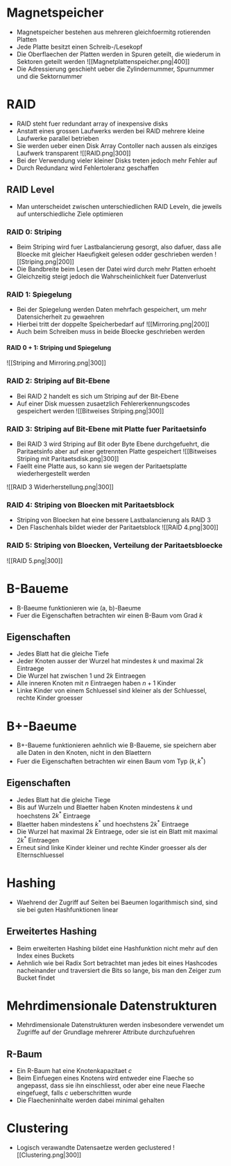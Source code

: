 # Magnetspeicher
- Magnetspeicher bestehen aus mehreren gleichfoermitg rotierenden Platten
- Jede Platte besitzt einen Schreib-/Lesekopf
- Die Oberflaechen der Platten werden in Spuren geteilt, die wiederum in Sektoren geteilt werden
![[Magnetplattenspeicher.png|400]]
- Die Adressierung geschieht ueber die Zylindernummer, Spurnummer und die Sektornummer
# RAID
- RAID steht fuer redundant array of inexpensive disks 
- Anstatt eines grossen Laufwerks werden bei RAID mehrere kleine Laufwerke parallel betrieben
- Sie werden ueber einen Disk Array Contoller nach aussen als einziges Laufwerk transparent
![[RAID.png|300]]
- Bei der Verwendung vieler kleiner Disks treten jedoch mehr Fehler auf
- Durch Redundanz wird Fehlertoleranz geschaffen
## RAID Level
- Man unterscheidet zwischen unterschiedlichen RAID Leveln, die jeweils auf unterschiedliche Ziele optimieren
### RAID 0: Striping
- Beim Striping wird fuer Lastbalancierung gesorgt, also dafuer, dass alle Bloecke mit gleicher Haeufigkeit gelesen odder geschrieben werden
![[Striping.png|200]]
- Die Bandbreite beim Lesen der Datei wird durch mehr Platten erhoeht
- Gleichzeitig steigt jedoch die Wahrscheinlichkeit fuer Datenverlust
### RAID 1: Spiegelung
- Bei der Spiegelung werden Daten mehrfach gespeichert, um mehr Datensicherheit zu gewaehren
- Hierbei tritt der doppelte Speicherbedarf auf
![[Mirroring.png|200]]
- Auch beim Schreiben muss in beide Bloecke geschrieben werden
#### RAID 0 + 1: Striping und Spiegelung
 ![[Striping and Mirroring.png|300]]
### RAID 2: Striping auf Bit-Ebene
 - Bei RAID 2 handelt es sich um Striping auf der Bit-Ebene
 - Auf einer Disk muessen zusaetzlich Fehlererkennungscodes gespeichert werden
 ![[Bitweises Striping.png|300]]
### RAID 3: Striping auf Bit-Ebene mit Platte fuer Paritaetsinfo
- Bei RAID 3 wird Striping auf Bit oder Byte Ebene durchgefuehrt, die Paritaetsinfo aber auf einer getrennten Platte gespeichert
![[Bitweises Striping mit Paritaetsdisk.png|300]]
- Faellt eine Platte aus, so kann sie wegen der Paritaetsplatte wiederhergestellt werden

![[RAID 3 Widerherstellung.png|300]]
### RAID 4: Striping von Bloecken mit Paritaetsblock
- Striping von Bloecken hat eine bessere Lastbalancierung als RAID 3
- Den Flaschenhals bildet wieder der Paritaetsblock
![[RAID 4.png|300]]
### RAID 5: Striping von Bloecken, Verteilung der Paritaetsbloecke
![[RAID 5.png|300]]
# B-Baueme
- B-Baeume funktionieren wie (a, b)-Baeume
- Fuer die Eigenschaften betrachten wir einen B-Baum vom Grad $k$
## Eigenschaften
- Jedes Blatt hat die gleiche Tiefe
- Jeder Knoten ausser der Wurzel hat mindestes $k$ und maximal $2k$ Eintraege
- Die Wurzel hat zwischen $1$ und $2k$ Eintraegen
- Alle inneren Knoten mit $n$ Eintraegen haben $n+1$ Kinder
- Linke Kinder von einem Schluessel sind kleiner als der Schluessel, rechte Kinder groesser
# B+-Baeume
- B+-Baueme funktionieren aehnlich wie B-Baueme, sie speichern aber alle Daten in den Knoten, nicht in den Blaettern
- Fuer die Eigenschaften betrachten wir einen Baum vom Typ $(k, k^*)$
## Eigenschaften
- Jedes Blatt hat die gleiche Tiege
- Bis auf Wurzeln und Blaetter haben Knoten mindestens $k$ und hoechstens $2k^*$ Eintraege 
- Blaetter haben mindestens $k^*$ und hoechstens $2k^*$ Eintraege
- Die Wurzel hat maximal $2k$ Eintraege, oder sie ist ein Blatt mit maximal $2k^*$ Eintraegen
- Erneut sind linke Kinder kleiner und rechte Kinder groesser als der Elternschluessel
# Hashing
- Waehrend der Zugriff auf Seiten bei Baeumen logarithmisch sind, sind sie bei guten Hashfunktionen linear
## Erweitertes Hashing
- Beim erweiterten Hashing bildet eine Hashfunktion nicht mehr auf den Index eines Buckets 
- Aehnlich wie bei Radix Sort betrachtet man jedes bit eines Hashcodes nacheinander und traversiert die Bits so lange, bis man den Zeiger zum Bucket findet
# Mehrdimensionale Datenstrukturen
- Mehrdimensionale Datenstrukturen werden insbesondere verwendet um Zugriffe auf der Grundlage mehrerer Attribute durchzufuehren
## R-Baum
- Ein R-Baum hat eine Knotenkapazitaet $c$
- Beim Einfuegen eines Knotens wird entweder eine Flaeche so angepasst, dass sie ihn einschliesst, oder aber eine neue Flaeche eingefuegt, falls $c$ ueberschritten wurde
- Die Flaecheninhalte werden dabei minimal gehalten
# Clustering
- Logisch verawandte Datensaetze werden geclustered
![[Clustering.png|300]]